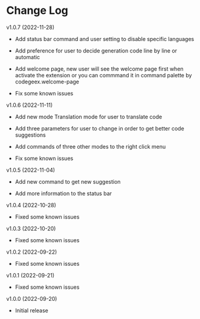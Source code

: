 # Change Log

v1.0.7 (2022-11-28)

- Add status bar command and user setting to disable specific languages

- Add preference for user to decide generation code line by line or automatic

- Add welcome page, new user will see the welcome page first when activate the extension or you can commmand it in command palette by codegeex.welcome-page

- Fix some known issues

v1.0.6 (2022-11-11)

- Add new mode Translation mode for user to translate code

- Add three parameters for user to change in order to get better code suggestions

- Add commands of three other modes to the right click menu

- Fix some known issues

v1.0.5 (2022-11-04)

- Add new command to get new suggestion

- Add more information to the status bar

v1.0.4 (2022-10-28)

- Fixed some known issues

v1.0.3 (2022-10-20)

- Fixed some known issues

v1.0.2 (2022-09-22)

- Fixed some known issues

v1.0.1 (2022-09-21)

- Fixed some known issues

v1.0.0 (2022-09-20)

- Initial release